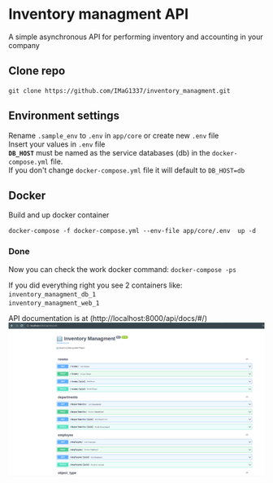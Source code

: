 # Inventory managment API
A simple asynchronous API for performing inventory and accounting in your company

## Clone repo
```
git clone https://github.com/IMaG1337/inventory_managment.git
```
## Environment settings

Rename ```.sample_env``` to ```.env``` in ```app/core``` or create new ```.env``` file <br /> 
Insert your values in ```.env``` file <br />
**```DB_HOST```** must be named as the service databases (db) in the ```docker-compose.yml``` file.<br /> 
If you don't change ```docker-compose.yml``` file it will default to ```DB_HOST=db```

## Docker

Build and up docker container 

```
docker-compose -f docker-compose.yml --env-file app/core/.env  up -d
```

### Done
Now you can check the work docker command: ``` docker-compose -ps ```

If you did everything right you see 2 containers like: <br />
    ```inventory_managment_db_1```<br />    ```inventory_managment_web_1```

API documentation is at (http://localhost:8000/api/docs/#/)
![example](example.png)
